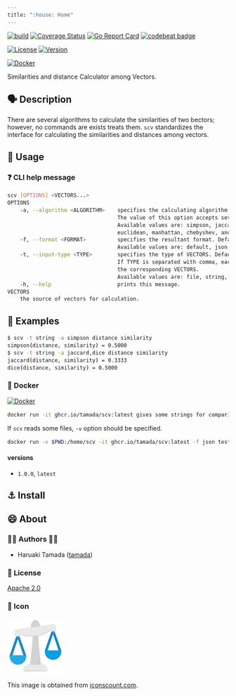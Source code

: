 ```yaml
---
title: ":house: Home"
---
```


[![build](https://github.com/tamada/scv/actions/workflows/build.yml/badge.svg)](https://github.com/tamada/scv/actions/workflows/build.yml)
[![Coverage Status](https://coveralls.io/repos/github/tamada/scv/badge.svg?branch=setup_ci)](https://coveralls.io/github/tamada/scv?branch=setup_ci)
[![Go Report Card](https://goreportcard.com/badge/github.com/tamada/scv)](https://goreportcard.com/report/github.com/tamada/scv)
[![codebeat badge](https://codebeat.co/badges/5221e6ba-da64-45c1-8b13-f833f678e3b9)](https://codebeat.co/projects/github-com-tamada-scv-main)

[![License](https://img.shields.io/badge/License-Apache%202.0-blue.svg?logo=spdx)](https://github.com/tamada/scv/blob/main/LICENSE)
[![Version](https://img.shields.io/badge/Version-1.0.0-blue.svg)](https://github.com/tamada/scv/releases/tag/v1.0.0)

[![Docker](https://img.shields.io/badge/Docker-ghcr.io%2Ftamada%2Fscv%3A1.0.0-green?logo=docker)](https://github.com/users/tamada/packages/container/package/scv)

Similarities and distance Calculator among Vectors.

## :speaking_head: Description

There are several algorithms to calculate the similarities of two bectors; however, no commands are exists treats them.
`scv` standardizes the interface for calculating the similarities and distances among vectors.


## :runner: Usage

### :question: CLI help message

```sh
scv [OPTIONS] <VECTORS...>
OPTIONS
    -a, --algorithm <ALGORITHM>    specifies the calculating algorithm.  This option is mandatory.
                                   The value of this option accepts several values separated with comma.
                                   Available values are: simpson, jaccard, dice, cosine, pearson,
                                   euclidean, manhattan, chebyshev, and levenshtein.
    -f, --format <FORMAT>          specifies the resultant format. Default is default.
                                   Available values are: default, json, and xml.
    -t, --input-type <TYPE>        specifies the type of VECTORS. Default is file.
                                   If TYPE is separated with comma, each type shows
                                   the corresponding VECTORS.
                                   Available values are: file, string, and json.
    -h, --help                     prints this message.
VECTORS
    the source of vectors for calculation.
```

## :athletic_shoe: Examples

```sh
$ scv -t string -a simpson distance similarity
simpson(distance, similarity) = 0.5000
$ scv -t string -a jaccard,dice distance similarity
jaccard(distance, similarity) = 0.3333
dice(distance, similarity) = 0.5000
```

### :whale: Docker

[![Docker](https://img.shields.io/badge/Docker-ghcr.io%2Ftamada%2Fscv%3A1.0.0-green?logo=docker)](https://github.com/users/tamada/packages/container/package/scv)

```sh
docker run -it ghcr.io/tamada/scv:latest gives some strings for comparing
```

If `scv` reads some files, `-v` option should be specified.

```sh
docker run -v $PWD:/home/scv -it ghcr.io/tamada/scv:latest -f json testdata/*.json
```

#### versions

- `1.0.0`, `latest`

## :anchor: Install

## :smile: About

### :man_office_worker: Authors :woman_office_worker:

* Haruaki Tamada ([tamada](https://github.com/tamada))

### :scroll: License

[Apache 2.0](https://github.com/tamada/scv/blob/main/LICENSE)

### :jack_o_lantern: Icon

![Icon](https://raw.githubusercontent.com/tamada/scv/main/docs/static/images/scale.png)

This image is obtained from [iconscount.com](https://iconscout.com/icon/scale-217).
